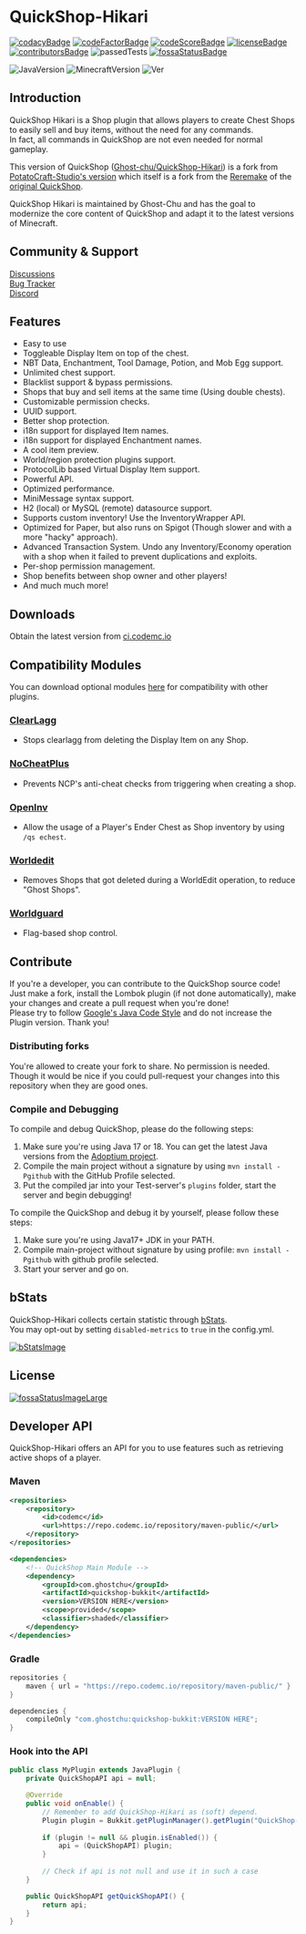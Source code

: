 <!-- Links -->

[codacy]: https://www.codacy.com/gh/Ghost-chu/QuickShop-Hikari/dashboard?utm_source=github.com&amp;utm_medium=referral&amp;utm_content=Ghost-chu/QuickShop-Hikari&amp;utm_campaign=Badge_Grade

[codeFactor]: https://www.codefactor.io/repository/github/ghost-chu/quickshop-hikari

[codeScore]: https://app.codiga.io/public/project/32011/QuickShop-Hikari/dashboard

[license]: https://github.com/Ghost-chu/QuickShop-Hikari/blob/hikari/LICENSE

[contributors]: https://github.com/Ghost-chu/QuickShop-Hikari/graphs/contributors

[fossaStatus]: https://app.fossa.com/projects/git%2Bgithub.com%2FGhost-chu%2FQuickShop-Hikari?ref=badge_shield

[fossaStatusLarge]: https://app.fossa.com/projects/git%2Bgithub.com%2FGhost-chu%2FQuickShop-Hikari?ref=badge_large

[quickshop-hikari]: https://github.com/Ghost-chu/QuickShop-Hikari

[quickshop-potato]: https://github.com/PotatoCraft-Studio/QuickShop-Reremake/

[quickshop-ghostchu]: https://github.com/Ghost-chu/QuickShop-Reremake

[quickshop-original]: https://github.com/KaiKikuchi/QuickShop

[codemc]: https://ci.codemc.io/job/Ghost-chu/job/QuickShop-Hikari/

[clearlagg]: https://www.spigotmc.org/resources/68271/

[worldguard]: https://dev.bukkit.org/projects/worldguard

[nocheatplus]: https://www.spigotmc.org/resources/nocheatplus.26/

[openinv]: https://dev.bukkit.org/projects/openinv

[worldedit]: https://dev.bukkit.org/projects/worldedit

[optional_modules]: https://ci.codemc.io/job/Ghost-chu/job/QuickShop-Hikari/

[googlejava]: https://google.github.io/styleguide/javaguide.html

[adoptium]: https://adoptium.net/

[bStats-site]: https://bstats.org

[bStats-plugin]: https://bstats.org/plugin/bukkit/QuickShop-Hikari/14281

<!-- Images/Badges -->

[codacyBadge]: https://app.codacy.com/project/badge/Grade/a04ef7174d9f4e65b60ae28b09222809

[codeFactorBadge]: https://www.codefactor.io/repository/github/ghost-chu/quickshop-hikari/badge

[codeScoreBadge]: https://api.codiga.io/project/32011/score/svg

[licenseBadge]: https://img.shields.io/github/license/Ghost-chu/QuickShop-Hikari.svg

[contributorsBadge]: https://img.shields.io/github/contributors/Ghost-chu/QuickShop-Hikari

[passedTests]: https://img.shields.io/jenkins/tests?compact_message&jobUrl=https://ci.codemc.io/job/Ghost-chu/job/QuickShop-Hikari

[fossaStatusBadge]: https://app.fossa.com/api/projects/git%2Bgithub.com%2FGhost-chu%2FQuickShop-Hikari.svg?type=shield

[fossaStatusImageLarge]: https://app.fossa.com/api/projects/git%2Bgithub.com%2FGhost-chu%2FQuickShop-Hikari.svg?type=large

[JavaVersion]: https://img.shields.io/badge/Java-Versions_17_+_18-orange.svg

[MinecraftVersion]: https://img.shields.io/badge/Minecraft-Java%20Edition%201.18%2B-blueviolet

[bStatsImage]: https://bstats.org/signatures/bukkit/QuickShop-Hikari.svg

[Ver]: https://img.shields.io/spiget/version/100125?label=version

<!-- Unused? -->
<!-- [//]: # (![Downloads]&#40;https://img.shields.io/spiget/downloads/62575?label=downloads&#41;) -->
<!-- [//]: # (![Rating]&#40;https://img.shields.io/spiget/rating/62575?label=rating&#41;) -->

<!-- Start of README -->

# QuickShop-Hikari

[![codacyBadge]][codacy]
[![codeFactorBadge]][codeFactor]
[![codeScoreBadge]][codeScore]
[![licenseBadge]][license]
[![contributorsBadge]][contributors]
![passedTests]
[![fossaStatusBadge]][fossaStatus]

![JavaVersion]
![MinecraftVersion]
![Ver]

## Introduction

QuickShop Hikari is a Shop plugin that allows players to create Chest Shops to easily sell and buy items, without the
need for any commands.  
In fact, all commands in QuickShop are not even needed for normal gameplay.

This version of QuickShop ([Ghost-chu/QuickShop-Hikari][quickshop-hikari]) is a fork
from [PotatoCraft-Studio's version][quickshop-potato] which itself is a fork from the [Reremake][quickshop-ghostchu] of
the [original QuickShop][quickshop-original].

QuickShop Hikari is maintained by Ghost-Chu and has the goal to modernize the core content of QuickShop and adapt it to
the latest versions of Minecraft.

## Community & Support

[Discussions](https://github.com/Ghost-chu/QuickShop-Hikari/discussions)  
[Bug Tracker](https://github.com/Ghost-chu/QuickShop-Hikari/issues)  
[Discord](https://discord.gg/Bu3dVtmsD3)

## Features

- Easy to use
- Toggleable Display Item on top of the chest.
- NBT Data, Enchantment, Tool Damage, Potion, and Mob Egg support.
- Unlimited chest support.
- Blacklist support & bypass permissions.
- Shops that buy and sell items at the same time (Using double chests).
- Customizable permission checks.
- UUID support.
- Better shop protection.
- i18n support for displayed Item names.
- i18n support for displayed Enchantment names.
- A cool item preview.
- World/region protection plugins support.
- ProtocolLib based Virtual Display Item support.
- Powerful API.
- Optimized performance.
- MiniMessage syntax support.
- H2 (local) or MySQL (remote) datasource support.
- Supports custom inventory! Use the InventoryWrapper API.
- Optimized for Paper, but also runs on Spigot (Though slower and with a more "hacky" approach).
- Advanced Transaction System. Undo any Inventory/Economy operation with a shop when it failed to prevent duplications
  and exploits.
- Per-shop permission management.
- Shop benefits between shop owner and other players!
- And much much more!

## Downloads

Obtain the latest version from [ci.codemc.io][codemc]

## Compatibility Modules

You can download optional modules [here][optional_modules] for compatibility with other plugins.

### [ClearLagg][clearlagg]

- Stops clearlagg from deleting the Display Item on any Shop.

### [NoCheatPlus][nocheatplus]

- Prevents NCP's anti-cheat checks from triggering when creating a shop.

### [OpenInv][openinv]

- Allow the usage of a Player's Ender Chest as Shop inventory by using `/qs echest`.

### [Worldedit][worldedit]

- Removes Shops that got deleted during a WorldEdit operation, to reduce "Ghost Shops".

### [Worldguard][worldguard]

- Flag-based shop control.

## Contribute

If you're a developer, you can contribute to the QuickShop source code! Just make a fork, install the Lombok plugin (if
not done automatically), make your changes and create a pull request when you're done!  
Please try to follow [Google's Java Code Style][googlejava] and do not increase the Plugin version. Thank you!

### Distributing forks

You're allowed to create your fork to share. No permission is needed.  
Though it would be nice if you could pull-request your changes into this repository when they are good ones.

### Compile and Debugging

To compile and debug QuickShop, please do the following steps:

1. Make sure you're using Java 17 or 18. You can get the latest Java versions from the [Adoptium project][adoptium].
2. Compile the main project without a signature by using `mvn install -Pgithub` with the GitHub Profile selected.
3. Put the compiled jar into your Test-server's `plugins` folder, start the server and begin debugging!

To compile the QuickShop and debug it by yourself, please follow these steps:

1. Make sure you're using Java17+ JDK in your PATH.
2. Compile main-project without signature by using profile: `mvn install -Pgithub` with github profile selected.
3. Start your server and go on.

## bStats

QuickShop-Hikari collects certain statistic through [bStats][bstats-site].  
You may opt-out by setting `disabled-metrics` to `true` in the config.yml.

[![bStatsImage]][bStats-plugin]

## License

[![fossaStatusImageLarge]][fossaStatusLarge]

## Developer API

QuickShop-Hikari offers an API for you to use features such as retrieving active shops of a player.

### Maven

```xml
<repositories>
    <repository>
        <id>codemc</id>
        <url>https://repo.codemc.io/repository/maven-public/</url>
    </repository>
</repositories>

<dependencies>
    <!-- QuickShop Main Module -->
    <dependency>
        <groupId>com.ghostchu</groupId>
        <artifactId>quickshop-bukkit</artifactId>
        <version>VERSION HERE</version>
        <scope>provided</scope>
        <classifier>shaded</classifier>
    </dependency>
</dependencies>
```

### Gradle

```groovy
repositories {
    maven { url = "https://repo.codemc.io/repository/maven-public/" }
}

dependencies {
    compileOnly "com.ghostchu:quickshop-bukkit:VERSION HERE";
}
```

### Hook into the API

```java
public class MyPlugin extends JavaPlugin {
    private QuickShopAPI api = null;

    @Override
    public void onEnable() {
        // Remember to add QuickShop-Hikari as (soft) depend.
        Plugin plugin = Bukkit.getPluginManager().getPlugin("QuickShop-Hikari");
        
        if (plugin != null && plugin.isEnabled()) {
            api = (QuickShopAPI) plugin;
        }
        
        // Check if api is not null and use it in such a case
    }

    public QuickShopAPI getQuickShopAPI() {
        return api;
    }
}
```

